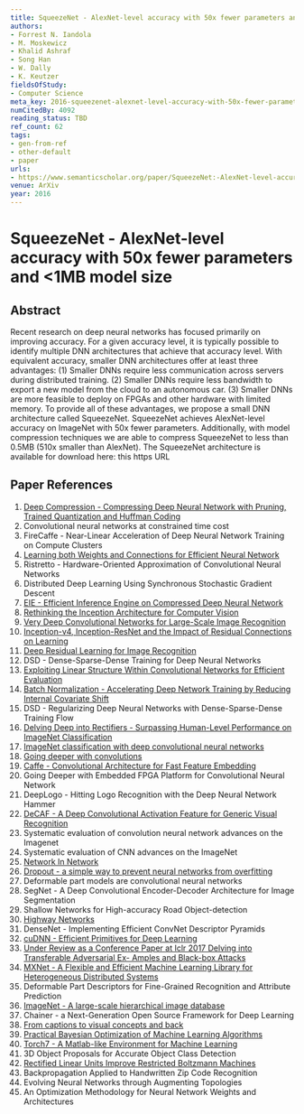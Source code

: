 ```yaml
---
title: SqueezeNet - AlexNet-level accuracy with 50x fewer parameters and <1MB model size
authors:
- Forrest N. Iandola
- M. Moskewicz
- Khalid Ashraf
- Song Han
- W. Dally
- K. Keutzer
fieldsOfStudy:
- Computer Science
meta_key: 2016-squeezenet-alexnet-level-accuracy-with-50x-fewer-parameters-and-1mb-model-size
numCitedBy: 4092
reading_status: TBD
ref_count: 62
tags:
- gen-from-ref
- other-default
- paper
urls:
- https://www.semanticscholar.org/paper/SqueezeNet:-AlexNet-level-accuracy-with-50x-fewer-Iandola-Moskewicz/969fbdcd0717bec06228053788c2ff78bbb4daac?sort=total-citations
venue: ArXiv
year: 2016
---
```


# SqueezeNet - AlexNet-level accuracy with 50x fewer parameters and <1MB model size

## Abstract

Recent research on deep neural networks has focused primarily on improving accuracy. For a given accuracy level, it is typically possible to identify multiple DNN architectures that achieve that accuracy level. With equivalent accuracy, smaller DNN architectures offer at least three advantages: (1) Smaller DNNs require less communication across servers during distributed training. (2) Smaller DNNs require less bandwidth to export a new model from the cloud to an autonomous car. (3) Smaller DNNs are more feasible to deploy on FPGAs and other hardware with limited memory. To provide all of these advantages, we propose a small DNN architecture called SqueezeNet. SqueezeNet achieves AlexNet-level accuracy on ImageNet with 50x fewer parameters. Additionally, with model compression techniques we are able to compress SqueezeNet to less than 0.5MB (510x smaller than AlexNet). 
The SqueezeNet architecture is available for download here: this https URL

## Paper References

1. [Deep Compression - Compressing Deep Neural Network with Pruning, Trained Quantization and Huffman Coding](2016-deep-compression-compressing-deep-neural-network-with-pruning-trained-quantization-and-huffman-coding.md)
2. Convolutional neural networks at constrained time cost
3. FireCaffe - Near-Linear Acceleration of Deep Neural Network Training on Compute Clusters
4. [Learning both Weights and Connections for Efficient Neural Network](2015-learning-both-weights-and-connections-for-efficient-neural-network.md)
5. Ristretto - Hardware-Oriented Approximation of Convolutional Neural Networks
6. Distributed Deep Learning Using Synchronous Stochastic Gradient Descent
7. [EIE - Efficient Inference Engine on Compressed Deep Neural Network](2016-eie-efficient-inference-engine-on-compressed-deep-neural-network.md)
8. [Rethinking the Inception Architecture for Computer Vision](2016-rethinking-the-inception-architecture-for-computer-vision.md)
9. [Very Deep Convolutional Networks for Large-Scale Image Recognition](2015-very-deep-convolutional-networks-for-large-scale-image-recognition.md)
10. [Inception-v4, Inception-ResNet and the Impact of Residual Connections on Learning](2017-inception-v4-inception-resnet-and-the-impact-of-residual-connections-on-learning.md)
11. [Deep Residual Learning for Image Recognition](2016-deep-residual-learning-for-image-recognition.md)
12. DSD - Dense-Sparse-Dense Training for Deep Neural Networks
13. [Exploiting Linear Structure Within Convolutional Networks for Efficient Evaluation](2014-exploiting-linear-structure-within-convolutional-networks-for-efficient-evaluation.md)
14. [Batch Normalization - Accelerating Deep Network Training by Reducing Internal Covariate Shift](2015-batch-normalization-accelerating-deep-network-training-by-reducing-internal-covariate-shift.md)
15. DSD - Regularizing Deep Neural Networks with Dense-Sparse-Dense Training Flow
16. [Delving Deep into Rectifiers - Surpassing Human-Level Performance on ImageNet Classification](2015-delving-deep-into-rectifiers-surpassing-human-level-performance-on-imagenet-classification.md)
17. [ImageNet classification with deep convolutional neural networks](2012-imagenet-classification-with-deep-convolutional-neural-networks.md)
18. [Going deeper with convolutions](2015-going-deeper-with-convolutions.md)
19. [Caffe - Convolutional Architecture for Fast Feature Embedding](2014-caffe-convolutional-architecture-for-fast-feature-embedding.md)
20. Going Deeper with Embedded FPGA Platform for Convolutional Neural Network
21. DeepLogo - Hitting Logo Recognition with the Deep Neural Network Hammer
22. [DeCAF - A Deep Convolutional Activation Feature for Generic Visual Recognition](2014-decaf-a-deep-convolutional-activation-feature-for-generic-visual-recognition.md)
23. Systematic evaluation of convolution neural network advances on the Imagenet
24. Systematic evaluation of CNN advances on the ImageNet
25. [Network In Network](2014-network-in-network.md)
26. [Dropout - a simple way to prevent neural networks from overfitting](2014-dropout-a-simple-way-to-prevent-neural-networks-from-overfitting.md)
27. Deformable part models are convolutional neural networks
28. SegNet - A Deep Convolutional Encoder-Decoder Architecture for Image Segmentation
29. Shallow Networks for High-accuracy Road Object-detection
30. [Highway Networks](2015-highway-networks.md)
31. DenseNet - Implementing Efficient ConvNet Descriptor Pyramids
32. [cuDNN - Efficient Primitives for Deep Learning](2014-cudnn-efficient-primitives-for-deep-learning.md)
33. [Under Review as a Conference Paper at Iclr 2017 Delving into Transferable Adversarial Ex- Amples and Black-box Attacks](2016-under-review-as-a-conference-paper-at-iclr-2017-delving-into-transferable-adversarial-ex-amples-and-black-box-attacks.md)
34. [MXNet - A Flexible and Efficient Machine Learning Library for Heterogeneous Distributed Systems](2015-mxnet.md)
35. Deformable Part Descriptors for Fine-Grained Recognition and Attribute Prediction
36. [ImageNet - A large-scale hierarchical image database](2009-imagenet-a-large-scale-hierarchical-image-database.md)
37. Chainer - a Next-Generation Open Source Framework for Deep Learning
38. [From captions to visual concepts and back](2015-from-captions-to-visual-concepts-and-back.md)
39. [Practical Bayesian Optimization of Machine Learning Algorithms](2012-practical-bayesian-optimization-of-machine-learning-algorithms.md)
40. [Torch7 - A Matlab-like Environment for Machine Learning](2011-torch7-a-matlab-like-environment-for-machine-learning.md)
41. 3D Object Proposals for Accurate Object Class Detection
42. [Rectified Linear Units Improve Restricted Boltzmann Machines](2010-rectified-linear-units-improve-restricted-boltzmann-machines.md)
43. Backpropagation Applied to Handwritten Zip Code Recognition
44. Evolving Neural Networks through Augmenting Topologies
45. An Optimization Methodology for Neural Network Weights and Architectures
